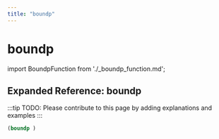 ```yaml
---
title: "boundp"
---
```


# boundp

import BoundpFunction from './_boundp_function.md';

<BoundpFunction />

## Expanded Reference: boundp

:::tip
TODO: Please contribute to this page by adding explanations and examples
:::

```lisp
(boundp )
```
